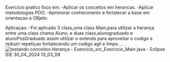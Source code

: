 Exercicio pratico foco em:
-Aplicar os conceitos em herancas.
-Aplicar metodologias POO.
-Aprimorar conhecimento e fortalecer a base em orientaçao a OBjeto.

Aplicaçao:
-Foi aplicado 3 class,uma class Main,para utilizar a herança entre uma class chama Aluno,
e duas class,alunograduado e alunoPosGraduado assim utilizar o extends para aproveitar o codigo e reduzir 
repetiçao fortalecendo um codigo agil e limpo.
.
.
.
![testando conceitos Herança - Exercicio_src_Exercicio_Main java - Eclipse IDE 30_04_2024 13_03_09](https://github.com/RoniPereira01/Exerc-cio-Pratico-Java-POO-heran-as-/assets/129990000/0bc1965c-8e34-426d-ae8e-1f4a10124b30)
